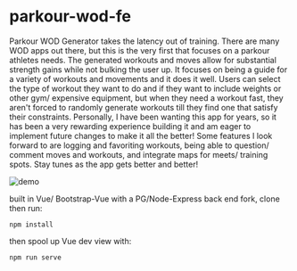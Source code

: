 # parkour-wod-fe
Parkour WOD Generator takes the latency out of training. There are many WOD apps out there, but this is the very first that focuses on a parkour athletes needs. The generated workouts and moves allow for substantial strength gains while not bulking the user up. It focuses on being a guide for a variety of workouts and movements and it does it well. Users can select the type of workout they want to do and if they want to include weights or other gym/ expensive equipment, but when they need a workout fast, they aren't forced to randomly generate workouts till they find one that satisfy their constraints. Personally, I have been wanting this app for years, so it has been a very rewarding experience building it and am eager to implement future changes to make it all the better! Some features I look forward to are logging and favoriting workouts, being able to question/ comment moves and workouts, and integrate maps for meets/ training spots. Stay tunes as the app gets better and better!


![demo](https://s19.postimg.cc/ui4fu09ib/parkour-wod-app-demo-shot.png)

built in Vue/ Bootstrap-Vue with a PG/Node-Express back end
fork, clone then run:
```
npm install
```
then spool up Vue dev view with: 
``` 
npm run serve
```
